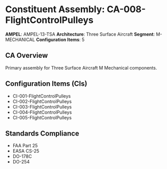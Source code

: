 # Constituent Assembly: CA-008-FlightControlPulleys

**AMPEL**: AMPEL-13-TSA
**Architecture**: Three Surface Aircraft
**Segment**: M-MECHANICAL
**Configuration Items**: 5

## CA Overview
Primary assembly for Three Surface Aircraft M Mechanical components.

## Configuration Items (CIs)
- CI-001-FlightControlPulleys
- CI-002-FlightControlPulleys
- CI-003-FlightControlPulleys
- CI-004-FlightControlPulleys
- CI-005-FlightControlPulleys

## Standards Compliance
- FAA Part 25
- EASA CS-25
- DO-178C
- DO-254
